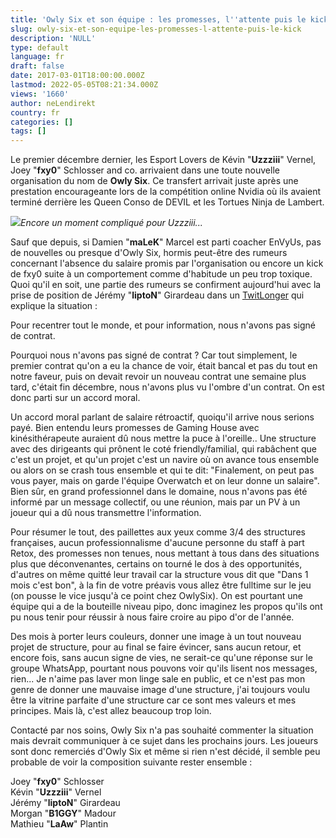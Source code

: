 ```yaml
---
title: 'Owly Six et son équipe : les promesses, l''attente puis le kick'
slug: owly-six-et-son-equipe-les-promesses-l-attente-puis-le-kick
description: 'NULL'
type: default
language: fr
draft: false
date: 2017-03-01T18:00:00.000Z
lastmod: 2022-05-05T08:21:34.000Z
views: '1660'
author: neLendirekt
country: fr
categories: []
tags: []
---
```

Le premier décembre dernier, les Esport Lovers de Kévin "**Uzzziii**" Vernel, Joey "**fxy0**" Schlosser and co. arrivaient dans une toute nouvelle organisation du nom de **Owly Six**. Ce transfert arrivait juste après une prestation encourageante lors de la compétition online Nvidia où ils avaient terminé derrière les Queen Conso de DEVIL et les Tortues Ninja de Lambert.

![](/storage/images/58b70a24e461c_14082856603243jpeg.jpeg)_Encore un moment compliqué pour Uzzziii..._

Sauf que depuis, si Damien "**maLeK**" Marcel est parti coacher EnVyUs, pas de nouvelles ou presque d'Owly Six, hormis peut-être des rumeurs concernant l'absence du salaire promis par l'organisation ou encore un kick de fxy0 suite à un comportement comme d'habitude un peu trop toxique. Quoi qu'il en soit, une partie des rumeurs se confirment aujourd'hui avec la prise de position de Jérémy "**liptoN**" Girardeau dans un [TwitLonger](http://www.twitlonger.com/show/n%5F1splqus) qui explique la situation :

Pour recentrer tout le monde, et pour information, nous n'avons pas signé de contrat.  
  
Pourquoi nous n'avons pas signé de contrat ? Car tout simplement, le premier contrat qu'on a eu la chance de voir, était bancal et pas du tout en notre faveur, puis on devait revoir un nouveau contrat une semaine plus tard, c'était fin décembre, nous n'avons plus vu l'ombre d'un contrat. On est donc parti sur un accord moral.  
  
Un accord moral parlant de salaire rétroactif, quoiqu'il arrive nous serions payé. Bien entendu leurs promesses de Gaming House avec kinésithérapeute auraient dû nous mettre la puce à l'oreille.. Une structure avec des dirigeants qui prônent le coté friendly/familial, qui rabâchent que c'est un projet, et qu'un projet c'est un navire où on avance tous ensemble ou alors on se crash tous ensemble et qui te dit: "Finalement, on peut pas vous payer, mais on garde l'équipe Overwatch et on leur donne un salaire". Bien sûr, en grand professionnel dans le domaine, nous n'avons pas été informé par un message collectif, ou une réunion, mais par un PV à un joueur qui a dû nous transmettre l'information.   
  
Pour résumer le tout, des paillettes aux yeux comme 3/4 des structures françaises, aucun professionnalisme d'aucune personne du staff à part Retox, des promesses non tenues, nous mettant à tous dans des situations plus que déconvenantes, certains on tourné le dos à des opportunités, d'autres on même quitté leur travail car la structure vous dit que "Dans 1 mois c'est bon", à la fin de votre préavis vous allez être fulltime sur le jeu (on pousse le vice jusqu'à ce point chez OwlySix). On est pourtant une équipe qui a de la bouteille niveau pipo, donc imaginez les propos qu'ils ont pu nous tenir pour réussir à nous faire croire au pipo d'or de l'année.  
  
Des mois à porter leurs couleurs, donner une image à un tout nouveau projet de structure, pour au final se faire évincer, sans aucun retour, et encore fois, sans aucun signe de vies, ne serait-ce qu'une réponse sur le groupe WhatsApp, pourtant nous pouvons voir qu'ils lisent nos messages, rien... Je n'aime pas laver mon linge sale en public, et ce n'est pas mon genre de donner une mauvaise image d'une structure, j'ai toujours voulu être la vitrine parfaite d'une structure car ce sont mes valeurs et mes principes. Mais là, c'est allez beaucoup trop loin. 

Contacté par nos soins, Owly Six n'a pas souhaité commenter la situation mais devrait communiquer à ce sujet dans les prochains jours. Les joueurs sont donc remerciés d'Owly Six et même si rien n'est décidé, il semble peu probable de voir la composition suivante rester ensemble :

Joey "**fxy0**" Schlosser  
Kévin "**Uzzziii**" Vernel  
Jérémy "**liptoN**" Girardeau  
Morgan "**B1GGY**" Madour  
Mathieu "**LaAw**" Plantin
